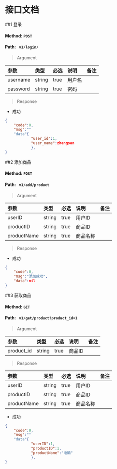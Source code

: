 # 接口文档

##1 登录

#### Method: ``` POST  ```
#### Path: ``` v1/login/```

> Argument

| 参数 | 类型 | 必选 | 说明 | 备注 |
| :--- | :--- | :--- |:---| :--- |
| username | string | true | 用户名| |
| password | string | true | 密码| |

> Response

- 成功

```json
{
    "code":0,
    "msg":""
    "data"{
            "user_id":1,
            "user_name":zhangsan
            },
}

```
##2 添加商品

#### Method: ``` POST  ```
#### Path: ``` v1/add/product```

> Argument

| 参数 | 类型 | 必选 | 说明 | 备注 |
| :--- | :--- | :--- |:---| :--- |
| userID | string | true | 用户ID| |
| productID | string | true | 商品ID| |
| productName | string | true | 商品名称| |

> Response

- 成功

```json
{
    "code":0,
    "msg":"添加成功",
    "data":nil
}

```

##3 获取商品

#### Method: ``` GET  ```
#### Path: ``` v1/get/product?product_id=1```

> Argument

| 参数 | 类型 | 必选 | 说明 | 备注 |
| :--- | :--- | :--- |:---| :--- |
| product_id | string | true | 商品ID| |

> Response

| 参数 | 类型 | 必选 | 说明 | 备注 |
| :--- | :--- | :--- |:---| :--- |
| userID | string | true | 用户ID| |
| productID | string | true | 商品ID| |
| productName | string | true | 商品名称| |

- 成功

```json
{
    "code":0,
    "msg":""
    "data"{
            "userID":1,
            "productID":1,
            "productName":"电脑"
            },
}
